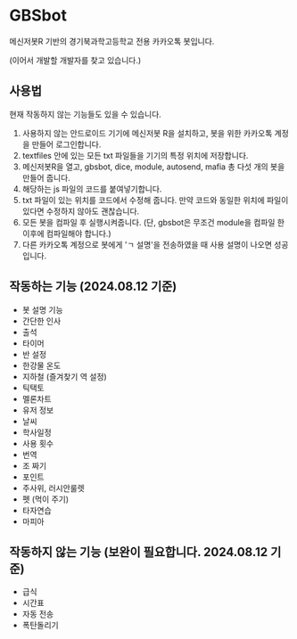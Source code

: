 # GBSbot

메신저봇R 기반의 경기북과학고등학교 전용 카카오톡 봇입니다.

(이어서 개발할 개발자를 찾고 있습니다.)

## 사용법

현재 작동하지 않는 기능들도 있을 수 있습니다.

1. 사용하지 않는 안드로이드 기기에 메신저봇 R을 설치하고, 봇을 위한 카카오톡 계정을 만들어 로그인합니다.
2. textfiles 안에 있는 모든 txt 파일들을 기기의 특정 위치에 저장합니다.
3. 메신저봇R을 열고, gbsbot, dice, module, autosend, mafia 총 다섯 개의 봇을 만들어 줍니다.
4. 해당하는 js 파일의 코드를 붙여넣기합니다.
5. txt 파일이 있는 위치를 코드에서 수정해 줍니다. 만약 코드와 동일한 위치에 파일이 있다면 수정하지 않아도 괜찮습니다.
6. 모든 봇을 컴파일 후 실행시켜줍니다. (단, gbsbot은 무조건 module을 컴파일 한 이후에 컴파일해야 합니다.)
7. 다른 카카오톡 계정으로 봇에게 'ㄱ 설명'을 전송하였을 때 사용 설명이 나오면 성공입니다.

## 작동하는 기능 (2024.08.12 기준)

* 봇 설명 기능
* 간단한 인사
* 출석
* 타이머
* 반 설정
* 한강물 온도
* 지하철 (즐겨찾기 역 설정)
* 틱택토
* 멜론차트
* 유저 정보
* 날씨
* 학사일정
* 사용 횟수
* 번역
* 조 짜기
* 포인트
* 주사위, 러시안룰렛
* 펫 (먹이 주기)
* 타자연습
* 마피아

## 작동하지 않는 기능 (보완이 필요합니다. 2024.08.12 기준)

* 급식
* 시간표
* 자동 전송
* 폭탄돌리기
